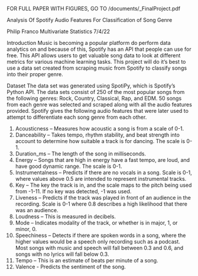 FOR FULL PAPER WITH FIGURES, GO TO /documents/_FinalProject.pdf

Analysis Of Spotify Audio Features For Classification of Song Genre

Philip Franco
Multivariate Statistics
7/4/22

Introduction
	Music is becoming a popular platform do perform data analytics on and because of this, Spotify has an API that people can use for free. This API allows users to get valuable song data to look at different metrics for various machine learning tasks. This project will do it’s best to use a data set created from scraping music from Spotify to classify songs into their proper genre.

Dataset
The data set was generated using SpotiPy, which is Spotify’s Python API. The data sets consist of 250 of the most popular songs from the following genres: Rock, Country, Classical, Rap, and EDM. 50 songs from each genre was selected and scraped along with all the audio features provided. Spotify gives the following audio features that were later used to attempt to differentiate each song genre from each other.

1.	Acousticness – Measures how acoustic a song is from a scale of 0-1.
2.	Danceability – Takes tempo, rhythm stability, and beat strength into account to determine how suitable a track is for dancing. The scale is 0-1.
3.	Duration_ms – The length of the song in milliseconds.
4.	Energy – Songs that are high in energy have a fast tempo, are loud, and have good dynamic range. The scale is 0-1.
5.	Instrumentalness – Predicts if there are no vocals in a song. Scale is 0-1, where values above 0.5 are intended to represent instrumental tracks.
6.	Key – The key the track is in, and the scale maps to the pitch being used from -1-11. If no key was detected, -1 was used.
7.	Liveness – Predicts if the track was played in front of an audience in the recording. Scale is 0-1 where 0.8 describes a high likelihood that there was an audience.
8.	Loudness – This is measured in decibels. 
9.	Mode – Indicates modality of the track, or whether is in major, 1, or minor, 0.
10.	Speechiness – Detects if there are spoken words in a song, where the higher values would be a speech only recording such as a podcast. Most songs with music and speech will fall between 0.3 and 0.6, and songs with no lyrics will fall below 0.3.
11.	Tempo – This is an estimate of beats per minute of a song.
12.	Valence -  Predicts the sentiment of the song.
